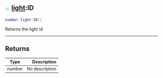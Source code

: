 ## ![client](../../.gitbook/assets/client.png) [light](./readme/light.md):ID

```lua
number light:ID()
```

Returns the light id

------
## Returns

| Type   | Description |
| ------ | ----------: |
| number | No description |

